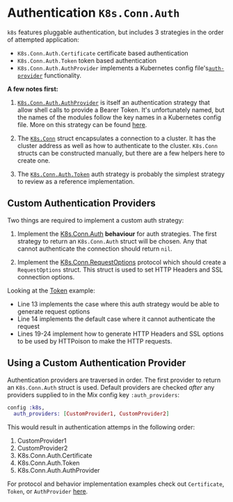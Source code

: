 # Authentication `K8s.Conn.Auth`

`k8s` features pluggable authentication, but includes 3 strategies in the order of attempted application:

* `K8s.Conn.Auth.Certificate` certificate based authentication
* `K8s.Conn.Auth.Token` token based authentication
* `K8s.Conn.Auth.AuthProvider` implements a Kubernetes config file's[`auth-provider`](https://banzaicloud.com/blog/kubeconfig-security/) functionality.

**A few notes first:**

1. [`K8s.Conn.Auth.AuthProvider`](https://github.com/coryodaniel/k8s/blob/master/lib/k8s/conn/auth/auth_provider.ex) is itself an authentication strategy that allow shell calls to provide a Bearer Token. It's unfortunately named, but the names of the modules follow the key names in a Kubernetes config file. More on this strategy can be found [here](https://banzaicloud.com/blog/kubeconfig-security/).
   
2. The [`K8s.Conn`](https://github.com/coryodaniel/k8s/blob/master/lib/k8s/conn.ex#L58) struct encapsulates a connection to a cluster. It has the cluster address as well as how to authenticate to the cluster. `K8s.Conn` structs can be constructed manually, but there are a few helpers here to create one.
   
3. The [`K8s.Conn.Auth.Token`](https://github.com/coryodaniel/k8s/blob/master/lib/k8s/conn/auth/token.ex#L13-L14) auth strategy is probably the simplest strategy to review as a reference implementation.

## Custom Authentication Providers

Two things are required to implement a custom auth strategy:

1. Implement the [K8s.Conn.Auth](https://github.com/coryodaniel/k8s/blob/master/lib/k8s/conn/auth.ex) **behaviour** for auth strategies. The first strategy to return an `K8s.Conn.Auth` struct will be chosen. Any that cannot authenticate the connection should return `nil`.
   
2. Implement the [K8s.Conn.RequestOptions](https://github.com/coryodaniel/k8s/blob/master/lib/k8s/conn/request_options.ex#L19) protocol which should create a `RequestOptions` struct. This struct is used to set HTTP Headers and SSL connection options.

Looking at the [Token](https://github.com/coryodaniel/k8s/blob/master/lib/k8s/conn/auth/token.ex#L13-L14) example:

* Line 13 implements the case where this auth strategy would be able to generate request options
* Line 14 implements the default case where it cannot authenticate the request
* Lines 19-24 implement how to generate HTTP Headers and SSL options to be used by HTTPoison to make the HTTP requests.

## Using a Custom Authentication Provider

Authentication providers are traversed in order. The first provider to return an `K8s.Conn.Auth` struct is used. Default providers are checked _after_ any providers supplied to in the Mix config key `:auth_providers`:

```elixir
config :k8s, 
  auth_providers: [CustomProvider1, CustomProvider2]
```

This would result in authentication attemps in the following order:

1. CustomProvider1 
2. CustomProvider2
3. K8s.Conn.Auth.Certificate
4. K8s.Conn.Auth.Token
5. K8s.Conn.Auth.AuthProvider

For protocol and behavior implementation examples check out `Certificate`, `Token`, or `AuthProvider` [here](../lib/k8s/conn/auth/).